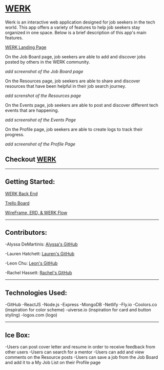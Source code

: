 # [WERK](https://werk-smarter.netlify.app) 

Werk is an interactive web application designed for job seekers in the tech world. This app offers a variety of features to help job seekers stay organized in one space. Below is a brief description of this app's main features. 

 [WERK Landing Page](https://user-images.githubusercontent.com/109775689/198454978-fa2bfb44-5aba-4ca8-9fea-2e9a01c3c16a.png)

On the Job Board page, job seekers are able to add and discover jobs posted by others in the WERK community.

*add screenshot of the Job Board page*

 On the Resources page, job seekers are able to share and discover resources that have been helpful in their job search journey.

 *add screnshot of the Resources page*

 On the Events page, job seekers are able to post and discover different tech events that are happening.

*add screenshot of the Events Page*


 On the Profile page, job seekers are able to create logs to track their progress.

*add screenshot of the Profile Page*

 ## Checkout [WERK](https://werk-smarter.netlify.app)

---

## Getting Started:

[WERK Back End](https://github.com/ljchu87/werk-back-end.git)

[Trello Board](https://trello.com/b/gvSZ2xAd/werk)

[WireFrame, ERD, & WERK Flow](https://whimsical.com/werk-BkjCLKV4iqBnSo4PtY96wP)

---

## Contributors:

-Alyssa DeMartinis: [Alyssa's GitHub](https://github.com/cactuspie23)

-Lauren Hatchett: [Lauren's GitHub](https://github.com/laurenhatchett)

-Leon Chu: [Leon's GitHub](https://github.com/ljchu87)

-Rachel Hassett: [Rachel's GitHub](https://github.com/racssett)

---

## Technologies Used:

-GitHub
-ReactJS
-Node.js
-Express
-MongoDB
-Netlify
-Fly.io
-Coolors.co (inspiration for color scheme)
-uiverse.io (inspiration for card and button styling)
-logos.com (logo)

---

## Ice Box:
-Users can post cover letter and resume in order to receive feedback from other users
-Users can search for a mentor
-Users can add and view comments on the Resource posts
-Users can save a job from the Job Board and add it to a My Job List on their Profile page